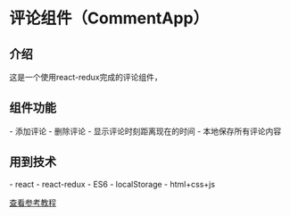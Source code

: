 # 评论组件（CommentApp）
## 介绍
这是一个使用react-redux完成的评论组件，
## 组件功能
- 添加评论
- 删除评论
- 显示评论时刻距离现在的时间
- 本地保存所有评论内容
## 用到技术
- react
- react-redux
- ES6
- localStorage
- html+css+js

[查看参考教程](http://huziketang.com/books/react/)
